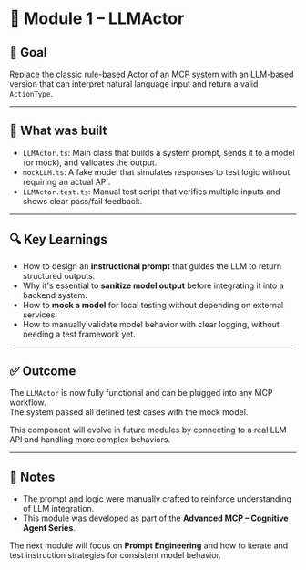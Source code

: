 # 🧠 Module 1 – LLMActor

## 🎯 Goal

Replace the classic rule-based Actor of an MCP system with an LLM-based version that can interpret natural language input and return a valid `ActionType`.

---

## 🧱 What was built

- `LLMActor.ts`: Main class that builds a system prompt, sends it to a model (or mock), and validates the output.
- `mockLLM.ts`: A fake model that simulates responses to test logic without requiring an actual API.
- `LLMActor.test.ts`: Manual test script that verifies multiple inputs and shows clear pass/fail feedback.

---

## 🔍 Key Learnings

- How to design an **instructional prompt** that guides the LLM to return structured outputs.
- Why it's essential to **sanitize model output** before integrating it into a backend system.
- How to **mock a model** for local testing without depending on external services.
- How to manually validate model behavior with clear logging, without needing a test framework yet.

---

## ✅ Outcome

The `LLMActor` is now fully functional and can be plugged into any MCP workflow.  
The system passed all defined test cases with the mock model.

This component will evolve in future modules by connecting to a real LLM API and handling more complex behaviors.

---

## 📌 Notes

- The prompt and logic were manually crafted to reinforce understanding of LLM integration.
- This module was developed as part of the **Advanced MCP – Cognitive Agent Series**.

The next module will focus on **Prompt Engineering** and how to iterate and test instruction strategies for consistent model behavior.
